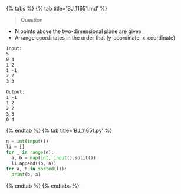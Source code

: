 {% tabs %}
{% tab title='BJ_11651.md' %}

> Question

* N points above the two-dimensional plane are given
* Arrange coordinates in the order that (y-coordinate, x-coordinate)

```txt
Input:
5
0 4
1 2
1 -1
2 2
3 3

Output:
1 -1
1 2
2 2
3 3
0 4
```

{% endtab %}
{% tab title='BJ_11651.py' %}

```py
n = int(input())
li = []
for _ in range(n):
  a, b = map(int, input().split())
  li.append((b, a))
for a, b in sorted(li):
  print(b, a)
```

{% endtab %}
{% endtabs %}
